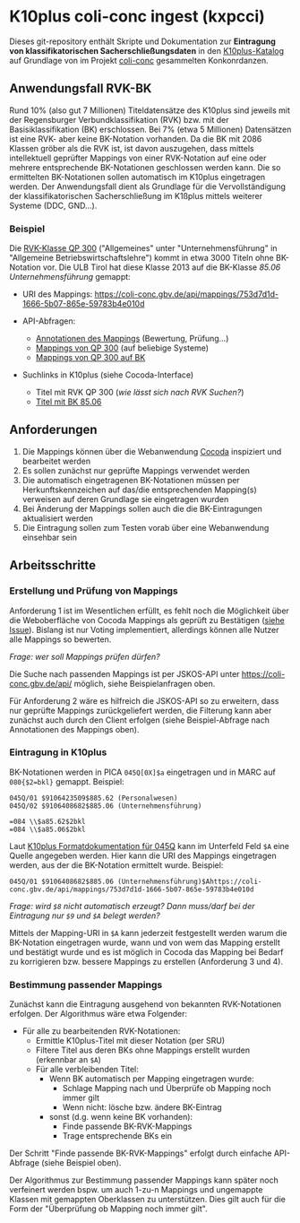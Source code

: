 # K10plus coli-conc ingest (kxpcci)

Dieses git-repository enthält Skripte und Dokumentation zur **Eintragung von klassifikatorischen Sacherschließungsdaten** in den [K10plus-Katalog](https://wiki.k10plus.de/) auf Grundlage von im Projekt [coli-conc](https://coli-conc.gbv.de/) gesammelten Konkonrdanzen.

## Anwendungsfall RVK-BK

Rund 10% (also gut 7 Millionen) Titeldatensätze des K10plus sind jeweils mit der Regensburger Verbundklassifikation (RVK) bzw. mit der Basisiklassifikation (BK) erschlossen. Bei 7% (etwa 5 Millionen) Datensätzen ist eine RVK- aber keine BK-Notation vorhanden. Da die BK mit 2086 Klassen gröber als die RVK ist, ist davon auszugehen, dass mittels intellektuell geprüfter Mappings von einer RVK-Notation auf eine oder mehrere entsprechende BK-Notationen geschlossen werden kann. Die so ermittelten BK-Notationen sollen automatisch im K10plus eingetragen werden. Der Anwendungsfall dient als Grundlage für die Vervollständigung der klassifikatorischen Sacherschließung im K1ßplus mittels weiterer Systeme (DDC, GND...).

### Beispiel

Die [RVK-Klasse QP 300](https://coli-conc.gbv.de/cocoda/app/?fromScheme=http%3A%2F%2Furi.gbv.de%2Fterminology%2Frvk%2F&toScheme=http%3A%2F%2Furi.gbv.de%2Fterminology%2Fbk%2F&from=http%3A%2F%2Frvk.uni-regensburg.de%2Fnt%2FQP%2520300&to=http%3A%2F%2Furi.gbv.de%2Fterminology%2Fbk%2F85.06) ("Allgemeines" unter "Unternehmensführung" in "Allgemeine Betriebswirtschaftslehre") kommt in etwa 3000 Titeln ohne BK-Notation vor. Die ULB Tirol hat diese Klasse 2013 auf die BK-Klasse *85.06 Unternehmensführung* gemappt:

* URI des Mappings: <https://coli-conc.gbv.de/api/mappings/753d7d1d-1666-5b07-865e-59783b4e010d>
* API-Abfragen:
    * [Annotationen des Mappings](https://coli-conc.gbv.de/api/annotations?target=https://coli-conc.gbv.de/api/mappings/753d7d1d-1666-5b07-865e-59783b4e010d) (Bewertung, Prüfung...)
    * [Mappings von QP 300](https://coli-conc.gbv.de/api/mappings?from=http://rvk.uni-regensburg.de/nt/QP%2520300) (auf beliebige Systeme)
    * [Mappings von QP 300 auf BK](https://coli-conc.gbv.de/api/mappings?from=http://rvk.uni-regensburg.de/nt/QP%2520300&toScheme=http://bartoc.org/en/node/18785)

* Suchlinks in K10plus (siehe Cocoda-Interface)
    * Titel mit RVK QP 300 (*wie lässt sich nach RVK Suchen?*)
    * [Titel mit BK 85.06](https://kxp.k10plus.de/DB=2.1/CMD?ACT=SRCHA&TRM=bkl+85.06)

## Anforderungen

1. Die Mappings können über die Webanwendung [Cocoda](https://coli-conc.gbv.de/cocoda/) inspiziert und bearbeitet werden
2. Es sollen zunächst nur geprüfte Mappings verwendet werden
3. Die automatisch eingetragenen BK-Notationen müssen per Herkunftskennzeichen auf das/die entsprechenden Mapping(s) verweisen auf deren Grundlage sie eingetragen wurden
4. Bei Änderung der Mappings sollen auch die die BK-Eintragungen aktualisiert werden
5. Die Eintragung sollen zum Testen vorab über eine Webanwendung einsehbar sein

## Arbeitsschritte

### Erstellung und Prüfung von Mappings

Anforderung 1 ist im Wesentlichen erfüllt, es fehlt noch die Möglichkeit über die Weboberfläche von Cocoda Mappings als geprüft zu Bestätigen ([siehe Issue](https://github.com/gbv/cocoda/issues/470)). Bislang ist nur Voting implementiert, allerdings können alle Nutzer alle Mappings so bewerten.

*Frage: wer soll Mappings prüfen dürfen?*

Die Suche nach passenden Mappings ist per JSKOS-API unter <https://coli-conc.gbv.de/api/> möglich, siehe Beispielanfragen oben.

Für Anforderung 2 wäre es hilfreich die JSKOS-API so zu erweitern, dass nur geprüfte Mappings zurückgeliefert werden, die Filterung kann aber zunächst auch durch den Client erfolgen (siehe Beispiel-Abfrage nach Annotationen des Mappings oben).

### Eintragung in K10plus

BK-Notationen werden in PICA `045Q[0X]$a` eingetragen und in MARC auf `080{$2=bkl}` gemappt. Beispiel:

    045Q/01	$9106423509$885.62 (Personalwesen)
    045Q/02	$9106408682$885.06 (Unternehmensführung)

    =084 \\$a85.62$2bkl 
    =084 \\$a85.06$2bkl 

Laut [K10plus Formatdokumentation für 045Q](http://swbtools.bsz-bw.de/cgi-bin/k10plushelp.pl?cmd=kat&val=5301&katalog=Standard) kann im Unterfeld Feld `$A` eine Quelle angegeben werden. Hier kann die URI des Mappings eingetragen werden, aus der die BK-Notation ermittelt wurde. Beispiel:

    045Q/01 $9106408682$885.06 (Unternehmensführung)$Ahttps://coli-conc.gbv.de/api/mappings/753d7d1d-1666-5b07-865e-59783b4e010d

*Frage: wird `$8` nicht automatisch erzeugt? Dann muss/darf bei der Eintragung nur `$9` und `$A` belegt werden?*

Mittels der Mapping-URI in `$A` kann jederzeit festgestellt werden warum die BK-Notation eingetragen wurde, wann und von wem das Mapping erstellt und bestätigt wurde und es ist möglich in Cocoda das Mapping bei Bedarf zu korrigieren bzw. bessere Mappings zu erstellen (Anforderung 3 und 4).

### Bestimmung passender Mappings

Zunächst kann die Eintragung ausgehend von bekannten RVK-Notationen erfolgen. Der Algorithmus wäre etwa Folgender:

* Für alle zu bearbeitenden RVK-Notationen:
    * Ermittle K10plus-Titel mit dieser Notation (per SRU)
    * Filtere Titel aus deren BKs ohne Mappings erstellt wurden (erkennbar an `$A`)
    * Für alle verbleibenden Titel:
        * Wenn BK automatisch per Mapping eingetragen wurde:
            * Schlage Mapping nach und Überprüfe ob Mapping noch immer gilt
            * Wenn nicht: lösche bzw. ändere BK-Eintrag
        * sonst (d.g. wenn keine BK vorhanden):
            * Finde passende BK-RVK-Mappings
            * Trage entsprechende BKs ein

Der Schritt "Finde passende BK-RVK-Mappings" erfolgt durch einfache API-Abfrage (siehe Beispiel oben).

Der Algorithmus zur Bestimmung passender Mappings kann später noch verfeinert werden bspw. um auch 1-zu-n Mappings und ungemappte Klassen mit gemappten Oberklassen zu unterstützen. Dies gilt auch für die Form der "Überprüfung ob Mapping noch immer gilt".
